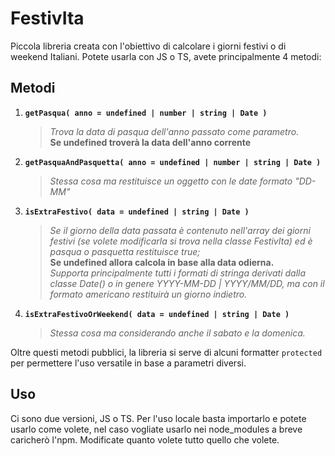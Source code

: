 
# FestivIta

Piccola libreria creata con l'obiettivo di calcolare i giorni festivi o di weekend Italiani.
Potete usarla con JS o TS, avete principalmente 4 metodi:


## Metodi

1. **`getPasqua( anno = undefined | number | string | Date )`**

	>*Trova la data di pasqua dell'anno passato come parametro.*\
	>**Se undefined troverà la data dell'anno corrente**



2.	 **`getPasquaAndPasquetta( anno = undefined | number | string | Date )`**

		>*Stessa cosa ma restituisce un oggetto con le date formato "DD-MM"*


3. **`isExtraFestivo( data = undefined | string | Date )`**

	>*Se il giorno della data passata è contenuto nell'array dei giorni festivi (se volete modificarla si trova nella classe FestivIta) ed è pasqua o pasquetta restituisce true;*\
	>**Se undefined allora calcola in base alla data odierna.**\
	>*Supporta principalmente tutti i formati di stringa derivati dalla classe Date() o in genere YYYY-MM-DD | YYYY/MM/DD, ma con il formato americano restituirà un giorno indietro.*


4. **`isExtraFestivoOrWeekend( data = undefined | string | Date )`**

	>*Stessa cosa ma considerando anche il sabato e la domenica.*

Oltre questi metodi pubblici, la libreria si serve di alcuni formatter `protected` per permettere l'uso versatile in base a parametri diversi.

## Uso
Ci sono due versioni, JS o TS.
Per l'uso locale basta importarlo e potete usarlo come volete, nel caso vogliate usarlo nei node_modules a breve caricherò l'npm.
Modificate quanto volete tutto quello che volete.
